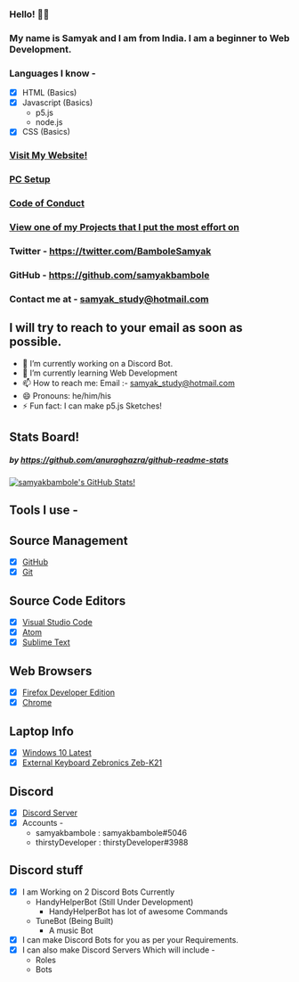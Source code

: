 ### Hello! 👋😃

### My name is Samyak and I am from India. I am a beginner to Web Development. 

### Languages I know - 
- [x] HTML (Basics)
- [x] Javascript (Basics)
     - p5.js
     - node.js
- [x] CSS (Basics)

### [Visit My Website!](https://samyakbambole.vercel.app)
### [PC Setup](http://samyakbambole-setup.surge.sh)
### [Code of Conduct](http://samyakbambole-coc.surge.sh)
### [View one of my Projects that I put the most effort on](https://blackboard.vercel.app)

### Twitter - https://twitter.com/BamboleSamyak 
### GitHub - https://github.com/samyakbambole
### Contact me at - samyak_study@hotmail.com 
## I will try to reach to your email as soon as possible. 

- 🔭 I’m currently working on a Discord Bot. 
- 🌱 I’m currently learning Web Development
- 📫 How to reach me: Email :- samyak_study@hotmail.com
- 😄 Pronouns: he/him/his
- ⚡ Fun fact: I can make p5.js Sketches!

## Stats Board! 
##### by https://github.com/anuraghazra/github-readme-stats

[![samyakbambole's GitHub Stats!](https://github-readme-stats.vercel.app/api?username=samyakbambole)](https://github.com/samyakbambole/p5.js-Blackboard)

## Tools I use -

## Source Management 
- [x] [GitHub](https://github.com)
- [x] [Git](https://git-scm.com/)

## Source Code Editors
- [x] [Visual Studio Code](https://code.visualstudio.com/)
- [x] [Atom](https://atom.io/)
- [x] [Sublime Text](https://www.sublimetext.com/)

## Web Browsers 
- [x] [Firefox Developer Edition](https://www.mozilla.org/en-US/firefox/developer/)
- [x] [Chrome](https://www.google.com/chrome/?brand=CHBD&gclid=Cj0KCQjwp4j6BRCRARIsAGq4yMGbsxN7aab4-yuFBxpRv7Lq-Dw8XuFzFkpJq7jOn-ZTbtJSeXKN0aYaAjwEEALw_wcB&gclsrc=aw.ds)

## Laptop Info 
- [x] [Windows 10 Latest](https://www.microsoft.com/en-in/windows/)
- [x] [External Keyboard Zebronics Zeb-K21](https://zebronics.com/collections/keyboard/products/zeb-k21)

## Discord
- [x] [Discord Server](https://discord.gg/PeJARgV)
- [x] Accounts - 
     - samyakbambole : samyakbambole#5046
     - thirstyDeveloper : thirstyDeveloper#3988

## Discord stuff
- [x] I am Working on 2 Discord Bots Currently
     - HandyHelperBot (Still Under Development)
          - HandyHelperBot has lot of awesome Commands
     - TuneBot (Being Built)
          - A music Bot
- [x] I can make Discord Bots for you as per your Requirements. 
- [x] I can also make Discord Servers Which will include - 
     - Roles
     - Bots 